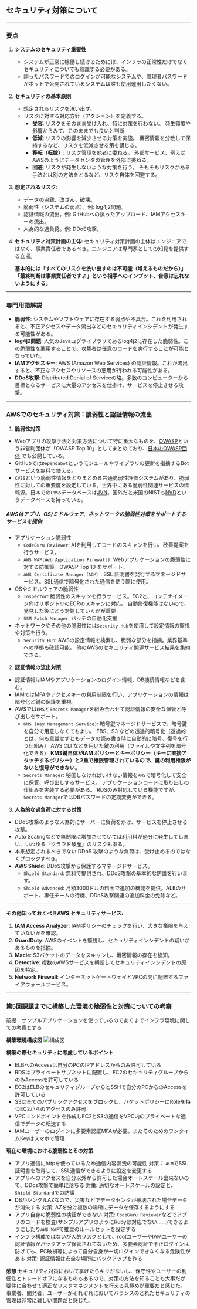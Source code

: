 ## セキュリティ対策について

---

### 要点

1. **システムのセキュリティ重要性**
    - システムが正常に稼働し続けるためには、インフラの正常性だけでなくセキュリティについても意識する必要がある。  
    - 誤ったパスワードでのログインが可能なシステムや、管理者パスワードがネットで公開されているシステムは誰も使用運用したくない。
2. **セキュリティの基本原則**:
   - 想定されるリスクを洗い出す。
   - リスクに対する対応方針（アクション）を定義する。
     - **受容**: リスクをそのまま受け入れ、特に対策を行わない。
        発生頻度や影響からみて、このままでも良いと判断
     - **低減**: リスクの影響を減少させる対策を実施。
        機密情報を分散して保持するなど、リスクを低減させる策を講じる。
     - **移転（転嫁）**: リスク管理を他者に委ねる。
        外部サービス、例えばAWSのようにデータセンタの管理を外部に委ねる。
     - **回避**: リスクが発生しないような対策を行う。
        そもそもリスクがある手法とは別の方法をとるなど、リスク自体を回避する。
3. **想定されるリスク**:
   - データの盗難、改ざん、破壊。
   - 脆弱性（システムの弱点）。例: log4j2問題。
   - 認証情報の流出。例: GitHubへの誤ったアップロード、IAMアクセスキーの流出。
   - 人為的な過負荷。例: DDoS攻撃。
4. **セキュリティ対策計画の主体**: セキュリティ対策計画の主体はエンジニアではなく、事業責任者であるべき。エンジニアは専門家としての知見を提供する立場。  
  
    **基本的には「すべてのリスクを洗い出すのは不可能（増えるものだから）」「最終判断は事業責任者ですよ」という相手へのインプット、合意は忘れないようにする。**

---

### 専門用語解説

- **脆弱性**: システムやソフトウェアに存在する弱点や不具合。これを利用されると、不正アクセスやデータ流出などのセキュリティインシデントが発生する可能性がある。
- **log4j2問題**: 人気のJavaログライブラリであるlog4j2に存在した脆弱性。この脆弱性を悪用することで、攻撃者は任意のコードを実行することが可能となっていた。
- **IAMアクセスキー**: AWS (Amazon Web Services) の認証情報。これが流出すると、不正なアクセスやリソースの悪用が行われる可能性がある。
- **DDoS攻撃**: Distributed Denial of Serviceの略。多数のコンピューターから目標となるサービスに大量のアクセスを仕掛け、サービスを停止させる攻撃。

---

### AWSでのセキュリティ対策：脆弱性と認証情報の流出

1. **脆弱性対策**
- Webアプリの攻撃手法と対策方法について特に重大なものを、[OWASP](https://owasp.org/)という非営利団体が「OWASP Top 10」としてまとめており、[日本のOWASP団体](https://owasp.org/www-chapter-japan/) でも公開している。
- GitHubでは`Dependabot`というモジュールやライブラリの更新を指摘するBotサービスを無料で使える。
- `CVSS`という脆弱性情報をとりまとめる共通脆弱性評価システムがあり、脆弱性に対しての重要度を設定している。世界中にある脆弱性関連サービスの情報源。日本での`CVSS`データベースは[JVN](https://jvndb.jvn.jp/)。国外だと米国のNISTも[NVD](https://nvd.nist.gov/vuln/search)というデータベースを持っている。

##### AWSはアプリ、OS/ミドルウェア、ネットワークの脆弱性対策をサポートするサービスを提供
- アプリケーション脆弱性
    - `CodeGuru Reviewer`: AIを利用してコードのスキャンを行い、改善提案を行うサービス。        
    - `AWS WAF(Web Application Firewall)`: Webアプリケーションの脆弱性に対する防御策。OWASP Top 10 をサポート。 
    - `AWS Certificate Manager（ACM）`: SSL 証明書を発行するマネージドサービス。SSL通信で暗号化された通信を使う際に使用。
- OSやミドルウェアの脆弱性
    - `Inspector`: 脆弱性のスキャンを行うサービス。EC2と、コンテナイメージ向けリポジトリのECRのスキャンに対応。
    自動修復機能はないので、発見した後にどう対処していくかが重要
    - `SSM Patch Manager`: パッチの自動化支援
- ネットワークやその他の脆弱性には`Security Hub`を使用して設定情報の監視や対策を行う。
    - `Security Hub`: AWSの設定情報を検索し、脆弱な部分を指摘。業界基準への準拠も確認可能。
    他のAWSのセキュリティ関連サービス結果を集約できる。
  
2. **認証情報の流出対策**
- 認証情報はIAMやアプリケーションのログイン情報、DB接続情報などを含む。
- IAMではMFAやアクセスキーの利用制限を行い、アプリケーションの情報は暗号化と鍵の保護を重視。
- AWSでは`KMS`と`Secrets Manager`を組み合わせて認証情報の安全な保管と呼び出しをサポート。
    - `KMS (Key Management Service)`: 暗号鍵マネージドサービスで、暗号鍵を自分で用意しなくてもよい。
    EBS、S3 などの透過的暗号化（透過的とは、何も意識せずともデータの読み書き時に自動的に暗号、復号を行う仕組み）
    AWS CLI などを用いた鍵の利用（ファイルや文字列を暗号化できる）
    **KMS鍵自体がIAM ポリシーとキーポリシー（キーに直接アタッチするポリシー）と2重で権限管理されているので、鍵の利用権限がないと復号ができない。**
    - `Secrets Manager`: 秘匿しなければいけない情報を`KMS`で暗号化して安全に保管、呼び出しするサービス。
    アプリケーションコードに取り出しの仕組みを実装する必要がある。
    RDSのみ対応している機能ですが、`Secrets Manager`ではDBパスワードの定期変更ができる。


3. **人為的な過負荷に対する対策**
- DDoS攻撃のような人為的にサーバーに負荷をかけ、サービスを停止させる攻撃。
- Auto Scalingなどで無制限に増加させていては利用料が過分に発生してしまい、いわゆる「クラウド破産」のリスクもある。
- 本来想定されるべきでない DDoS 攻撃のような負荷は、受け止めるのではなくブロックすべき。
- **AWS Shield**: DDoS攻撃から保護するマネージドサービス。
    - `Shield Standard`: 無料で提供され、DDoS攻撃の基本的な防護を行います。
    - `Shield Advanced`: 月額3000ドルの料金で追加の機能を提供。ALBのサポート、専任チームの待機、DDoS攻撃関連の追加料金の免除など。

---

**その他知っておくべきAWS セキュリティサービス:**
1. **IAM Access Analyzer**: IAMポリシーのチェックを行い、大きな権限を与えていないかを確認。
2. **GuardDuty**: AWSのイベントを監視し、セキュリティインシデントの疑いがあるものを指摘。
3. **Macie**: S3バケットのデータをスキャンし、機密情報の存在を検知。
4. **Detective**: 複数のAWSサービスを横断してセキュリティインシデントの原因を特定。
5. **Network Firewall**: インターネットゲートウェイとVPCの間に配置するファイアウォールサービス。

---

### 第5回課題までに構築した環境の脆弱性と対策についての考察
前提：サンプルアプリケーションを使っているのであくまでインフラ環境に関しての考察とする  

**構築環境構成図**
![構成図](./AWS-configuration-diagram/AWS構成図.drawio.png)

**構築の際セキュリティに考慮しているポイント**  
- ELBへのAccessは自分のPCのIPアドレスからのみ許可している
- RDSはプライベートサブネットに配置し、EC2のセキュリティグループからのみAccessを許可している
- EC2はELBのセキュリティグループからとSSHで自分のPCからのAccessを許可している
- S3は全てのパブリックアクセスをブロックし、バケットポリシーにRoleを持つEC2からのアクセスのみ許可
- VPCエンドポイントを作成しEC2とS3の通信をVPC内のプライベートな通信でデータの転送する
- IAMユーザーのログインに多要素認証MFAが必要。またそのためのワンタイムKeyはスマホで管理

**現在の環境における脆弱性とその対策**
- アプリ通信にhttpを使っているため通信内容漏洩の可能性
    対策： `ACM`でSSL証明書を取得して、SSL通信ができるように設定を変更する
- アプリへのアクセスを自分以外から許可した場合オートスケール出来ないので、DDos攻撃で簡単に落ちる
    対策: 適切なオートスケールの設定と、`Shield Standard`での防護
- DBがシングルAZなので、災害などでデータセンタが破壊された場合データが消失する
    対策: AZを分け複数の場所にデータを保存するようにする
- アプリ自身の脆弱性の検証ができない
    対策: `CodeGuru Reviewer`などでアプリのコードを検査(サンプルアプリのようにRubyは対応でない……)できるようにしたり`AWS WAF`で推奨のルールセットを設定する
- インフラ構成ではないが人的リスクとして、rootユーザーやIAMユーザーの認証情報がバックアップ保管されてないため、多要素認証で不正ログインは防げても、PC破損等によって自分自身が一切ログインできなくなる危険性がある
    対策: 認証情報は安全な場所にバックアップを作る

**感想**
セキュリティ対策において挙げたらキリがないし、保守性やユーザーの利便性とトレードオフになるものもあるので、対策の方法を知ることも大事だが
要件に合わせて適正なリスクマネジメントを行える見極めが重要だと感じた。
事業者、開発者、ユーザーがそれぞれにおいてバランスのとれたセキュリティの管理は非常に難しい問題だと感じた。